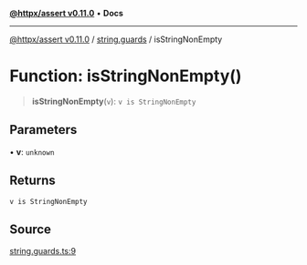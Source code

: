 [**@httpx/assert v0.11.0**](../../README.md) • **Docs**

***

[@httpx/assert v0.11.0](../../README.md) / [string.guards](../README.md) / isStringNonEmpty

# Function: isStringNonEmpty()

> **isStringNonEmpty**(`v`): `v is StringNonEmpty`

## Parameters

• **v**: `unknown`

## Returns

`v is StringNonEmpty`

## Source

[string.guards.ts:9](https://github.com/belgattitude/httpx/blob/87fb49862cf7e06acc8e0c35f7b115413ff3c6fe/packages/assert/src/string.guards.ts#L9)
